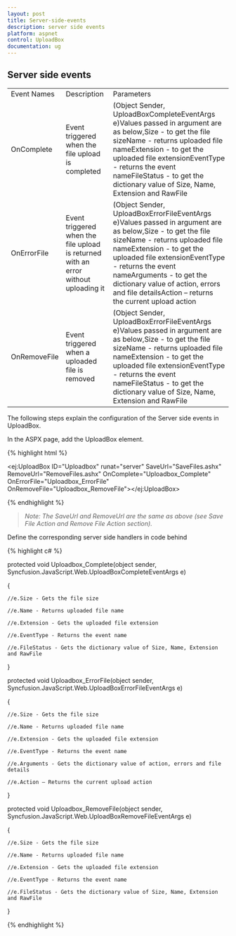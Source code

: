 ```yaml
---
layout: post
title: Server-side-events
description: server side events
platform: aspnet
control: UploadBox
documentation: ug
---
```


## Server side events

<table>
<tr>
<td>
Event Names</td><td>
Description</td><td>
Parameters</td></tr>
<tr>
<td>
OnComplete</td><td>
Event triggered when the file upload is completed</td><td>
(Object Sender, UploadBoxCompleteEventArgs e)Values passed in argument are as below,Size - to get the file sizeName - returns uploaded file nameExtension - to get the uploaded file extensionEventType - returns the event nameFileStatus - to get the dictionary value of Size, Name, Extension and RawFile</td></tr>
<tr>
<td>
OnErrorFile</td><td>
Event triggered when the file upload is returned with an error without uploading it</td><td>
(Object Sender, UploadBoxErrorFileEventArgs e)Values passed in argument are as below,Size - to get the file sizeName - returns uploaded file nameExtension - to get the uploaded file extensionEventType - returns the event nameArguments - to get the dictionary value of action, errors and file detailsAction – returns the current upload action </td></tr>
<tr>
<td>
OnRemoveFile</td><td>
Event triggered when a uploaded file is removed </td><td>
(Object Sender, UploadBoxErrorFileEventArgs e)Values passed in argument are as below,Size - to get the file sizeName - returns uploaded file nameExtension - to get the uploaded file extensionEventType - returns the event nameFileStatus - to get the dictionary value of Size, Name, Extension and RawFile</td></tr>
</table>
The following steps explain the configuration of the Server side events in UploadBox. 

In the ASPX page, add the UploadBox element.

{% highlight html %}



<ej:UploadBox ID="Uploadbox" runat="server" SaveUrl="SaveFiles.ashx" RemoveUrl="RemoveFiles.ashx" OnComplete="Uploadbox_Complete" OnErrorFile="Uploadbox_ErrorFile" OnRemoveFile="Uploadbox_RemoveFile"></ej:UploadBox>



{% endhighlight %}

> _Note: The SaveUrl and RemoveUrl are the same as above (see Save File Action and Remove File Action section)._

Define the corresponding server side handlers in code behind

{% highlight c# %}

protected void Uploadbox_Complete(object sender, Syncfusion.JavaScript.Web.UploadBoxCompleteEventArgs e)

{

    //e.Size - Gets the file size

    //e.Name - Returns uploaded file name

    //e.Extension - Gets the uploaded file extension

    //e.EventType - Returns the event name

    //e.FileStatus - Gets the dictionary value of Size, Name, Extension and RawFile

}



protected void Uploadbox_ErrorFile(object sender, Syncfusion.JavaScript.Web.UploadBoxErrorFileEventArgs e)

{

    //e.Size - Gets the file size

    //e.Name - Returns uploaded file name

    //e.Extension - Gets the uploaded file extension

    //e.EventType - Returns the event name

    //e.Arguments - Gets the dictionary value of action, errors and file details

    //e.Action – Returns the current upload action 

}



protected void Uploadbox_RemoveFile(object sender, Syncfusion.JavaScript.Web.UploadBoxRemoveFileEventArgs e)

{

    //e.Size - Gets the file size

    //e.Name - Returns uploaded file name

    //e.Extension - Gets the uploaded file extension

    //e.EventType - Returns the event name

    //e.FileStatus - Gets the dictionary value of Size, Name, Extension and RawFile

}



{% endhighlight %}



